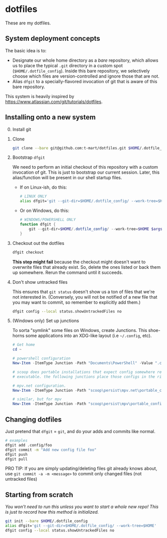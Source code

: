 # dotfiles

These are my dotfiles.

## System deployment concepts

The basic idea is to:

- Designate our whole home directory as a *bare* repository, which allows us to place the typical
  `.git` directory in a custom spot (`$HOME/.dotfile_config`). Inside this bare repository, we
  selectively choose which files are version-controlled and ignore those that are not.
- Alias `dfgit` to a specially-flavored invocation of git that is aware of this bare repository.

This system is heavily inspired by <https://www.atlassian.com/git/tutorials/dotfiles>.

## Installing onto a new system

0. Install git

1. Clone

    ```sh
    git clone --bare git@github.com:t-mart/dotfiles.git $HOME/.dotfile_config
    ```

2. Bootstrap `dfgit`

    We need to perform an initial checkout of this repository with a custom
    invocation of git. This is just to bootstrap our current session. Later,
    this alias/function will be present in our shell startup files.

    - If on Linux-ish, do this:

        ```sh
        # LINUX ONLY
        alias dfgit='git --git-dir=$HOME/.dotfile_config/ --work-tree=$HOME'
        ```

    - Or on Windows, do this:

        ```powershell
        # WINDOWS/POWERSHELL ONLY
        function dfgit {
            git --git-dir=$HOME/.dotfile_config/ --work-tree=$HOME $args
        }
        ```

3. Checkout out the dotfiles

    ```sh
    dfgit checkout
    ```

    **This step might fail** because the checkout might doesn't want to overwrite files that already
    exist. So, delete the ones listed or back them up somewhere. Rerun the command until it
    succeeds.

4. Don't show untracked files

    This ensures that `git status` doesn't show us a ton of files that we're not interested in.
    (Conversely, you will not be notified of a new file that you may want to commit, so remember
    to explicitly add them.)

    ```sh
    dfgit config --local status.showUntrackedFiles no
    ```

5. (Windows only) Set up junctions

    To sorta "symlink" some files on Windows, create Junctions. This shoe-horns some applications
    into an XDG-like layout (i.e `~/.config`, etc).

    ```powershell
    # Get home
    cd ~

    # powershell configuration
    New-Item -ItemType Junction -Path "Documents\PowerShell" -Value ".config\powershell\"

    # scoop does portable installations that expect config somewhere relative to the
    # executable. the following junctions place those configs in the right scoop location

    # mpv.net configuration.
    New-Item -ItemType Junction -Path "scoop\persist\mpv.net\portable_config" -Value ".config\mpv.net\"

    # similar, but for mpv
    New-Item -ItemType Junction -Path "scoop\persist\mpv\portable_config" -Value ".config\mpv\"
    ```

## Changing dotfiles

Just pretend that `dfgit` = `git`, and do your adds and commits like normal.

```sh
# examples
dfgit add .config/foo
dfgit commit -m "Add new config file foo"
dfgit push
dfgit pull
```

PRO TIP: If you are simply updating/deleting files git already knows about, use
`git commit -a -m <message>` to commit only changed files (not untracked files)

## Starting from scratch

*You won't need to run this unless you want to start a whole new repo! This is just to record how
this method is initialized.*

```zsh
git init --bare $HOME/.dotfile_config
alias dfgit='git --git-dir=$HOME/.dotfile_config/ --work-tree=$HOME'
dfgit config --local status.showUntrackedFiles no
```
